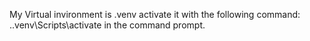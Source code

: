 My Virtual invironment is .venv activate it with the following command: .\.venv\Scripts\activate in the command prompt. 